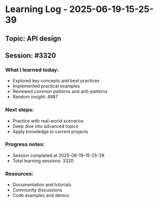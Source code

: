 # Learning Log - 2025-06-19-15-25-39

## Topic: API design
## Session: #3320

### What I learned today:
- Explored key concepts and best practices
- Implemented practical examples  
- Reviewed common patterns and anti-patterns
- Random insight: 4987

### Next steps:
- Practice with real-world scenarios
- Deep dive into advanced topics
- Apply knowledge to current projects

### Progress notes:
- Session completed at 2025-06-19-15-25-39
- Total learning sessions: 3320

### Resources:
- Documentation and tutorials
- Community discussions
- Code examples and demos
